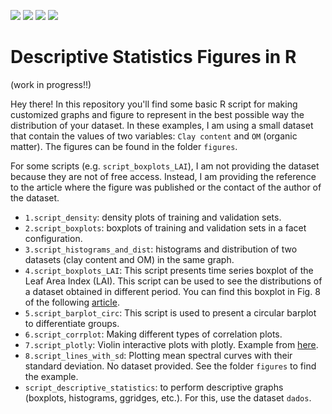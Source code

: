 <img src = "https://img.shields.io/github/last-commit/neli12/descriptive-statistics-R"> <img src = "https://img.shields.io/github/languages/count/neli12/descriptive-statistics-R"> <img src = "https://img.shields.io/github/license/neli12/descriptive-statistics-R?color=green"> <img src = "https://img.shields.io/github/downloads/neli12/descriptive-statistics-R/total"> 


# Descriptive Statistics Figures in R
(work in progress!!)

Hey there! In this repository you'll find some basic R script for making customized graphs and figure to represent in the best possible way the distribution of your dataset. In these examples, I am using a small dataset that contain the values of two variables: `Clay content` and `OM` (organic matter). The figures can be found in the folder `figures`.  

For some scripts (e.g. `script_boxplots_LAI`), I am not providing the dataset because they are not of free access. Instead, I am providing the reference to the article where the figure was published or the contact of the author of the dataset.

- `1.script_density`: density plots of training and validation sets.
- `2.script_boxplots`: boxplots of training and validation sets in a facet configuration.
- `3.script_histograms_and_dist`: histograms and distribution of two datasets (clay content and OM) in the same graph.
- `4.script_boxplots_LAI`: This script presents time series boxplot of the Leaf Area Index (LAI). This script can be used to see the distributions of a dataset obtained in different period. You can find this boxplot in Fig. 8 of the following <a href="https://link.springer.com/article/10.1007/s11119-022-09896-1" target="_blank">article</a>.
- `5.script_barplot_circ`: This script is used to present a circular barplot to differentiate groups.
- `6.script_corrplot`: Making different types of correlation plots.
- `7.script_plotly`: Violin interactive plots with plotly. Example from <a href="https://plotly.com/r/violin/" target="blank">here</a>.
- `8.script_lines_with_sd`: Plotting mean spectral curves with their standard deviation. No dataset provided. See the folder `figures` to find the example.
- `script_descriptive_statistics`: to perform descriptive graphs (boxplots, histograms, ggridges, etc.). For this, use the dataset `dados`.
